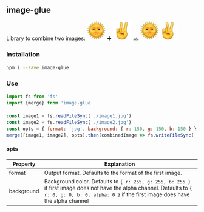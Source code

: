 ## image-glue

Library to combine two images:
![](https://raw.githubusercontent.com/anttikon/image-glue/master/misc/50x50_sun.jpg)
➕
![](https://raw.githubusercontent.com/anttikon/image-glue/master/misc/50x50_v.jpg)
🔜
![](https://raw.githubusercontent.com/anttikon/image-glue/master/misc/100x50_sun_v.jpg)

### Installation

```bash
npm i --save image-glue
```

### Use

```javascript
import fs from 'fs'
import {merge} from 'image-glue'

const image1 = fs.readFileSync('./image1.jpg')
const image2 = fs.readFileSync('./image2.jpg')
const opts = { format: 'jpg', background: { r: 150, g: 150, b: 150 } }
merge([image1, image2], opts).then(combinedImage => fs.writeFileSync('./combined-image.jpg', combinedImage))
```

#### opts

Property | Explanation
------------ | -------------
format | Output format. Defaults to the format of the first image.
background | Background color. Defaults to `{ r: 255, g: 255, b: 255 }` if first image does not have the alpha channel. Defaults to `{ r: 0, g: 0, b: 0, alpha: 0 }` if the first image does have the alpha channel
